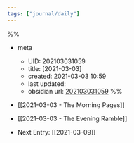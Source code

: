 ```yaml
---
tags: ["journal/daily"]
---
```

%%
- meta
	- UID: 202103031059
	- title: [2021-03-03]
	- created: 2021-03-03 10:59
	- last updated: 
	- obsidian url:  [202103031059](obsidian-url-tbd)
%%

- [[2021-03-03 - The Morning Pages]]
- [[2021-03-03 - The Evening Ramble]]
- Next Entry: [[2021-03-09]]